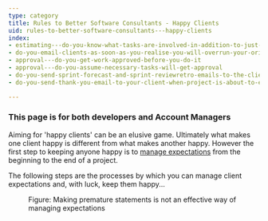```yaml
---
type: category
title: Rules to Better Software Consultants - Happy Clients
uid: rules-to-better-software-consultants---happy-clients
index:
- estimating---do-you-know-what-tasks-are-involved-in-addition-to-just-development-work-items
- do-you-email-clients-as-soon-as-you-realise-you-will-overrun-your-original-estimate
- approval---do-you-get-work-approved-before-you-do-it
- approval---do-you-assume-necessary-tasks-will-get-approval
- do-you-send-sprint-forecast-and-sprint-reviewretro-emails-to-the-client
- do-you-send-thank-you-email-to-your-client-when-project-is-about-to-end

---
```


<h3>This page is for both developers and Account Managers</h3> 
<p>Aiming for &#39;happy clients&#39; can be an elusive game. Ultimately what makes one client happy is different from what makes another happy. <g class="gr_ gr_12 gr-alert gr_gramm gr_disable_anim_appear undefined Punctuation multiReplace" id="12" data-gr-id="12">However</g> the first step to keeping anyone happy is to <a href="/do-you-manage-clients-expectations">manage expectations</a> from the beginning to the end of a project.</p> 
<p>The following steps are the processes by which you can manage client expectations and, with luck, keep them happy...</p> 
<dl class="image"> <dt> <img src="/PublishingImages/SuccessfulProjects_ManagingExpectations.jpg" border="0" alt=""/> </dt> <dd> ​Figure: Making premature statements is not an effective way of managing expectations </dd> </dl> 

